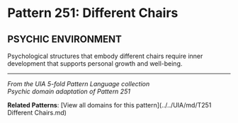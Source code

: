 # Pattern 251: Different Chairs

## PSYCHIC ENVIRONMENT

Psychological structures that embody different chairs require inner development that supports personal growth and well-being.

---

*From the UIA 5-fold Pattern Language collection*  
*Psychic domain adaptation of Pattern 251*

**Related Patterns**: [View all domains for this pattern](../../UIA/md/T251 Different Chairs.md)